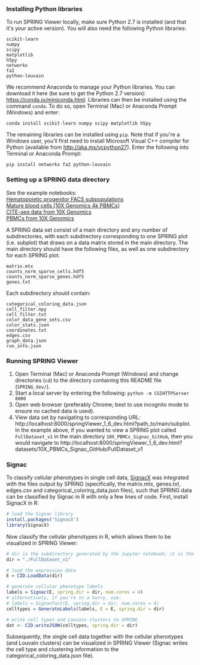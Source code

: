 ### Installing Python libraries

To run SPRING Viewer locally, make sure Python 2.7 is installed (and that it's your active version). You will also need the following Python libraries:  

`scikit-learn`  
`numpy`  
`scipy`  
`matplotlib`  
`h5py`  
`networkx`  
`fa2`  
`python-louvain`

We recommend Anaconda to manage your Python libraries. You can download it here (be sure to get the Python 2.7 version):   https://conda.io/miniconda.html. Libraries can then be installed using the command `conda`. To do so, open Terminal (Mac) or Anaconda Prompt (Windows) and enter:  

`conda install scikit-learn numpy scipy matplotlib h5py`

The remaining libraries can be installed using `pip`. Note that if you're a Windows user, you'll first need to install Microsoft Visual C++ compiler for Python (available from http://aka.ms/vcpython27). Enter the following into Terminal or Anaconda Prompt:  

`pip install networkx fa2 python-louvain`

### Setting up a SPRING data directory
See the example notebooks:  
[Hematopoietic progenitor FACS subpopulations](./data_prep/spring_example_HPCs.ipynb)  
[Mature blood cells (10X Genomics 4k PBMCs)](./data_prep/spring_example_pbmc4k.ipynb)  
[CITE-seq data from 10X Genomics](./data_prep/spring_notebook_10X_CITEseq.ipynb)  
[PBMCs from 10X Genomics](./data_prep/spring_notebook_10X.ipynb)

A SPRING data set consist of a main directory and any number of subdirectories, with each subdirectory corresponding to one SPRING plot (i.e. subplot) that draws on a data matrix stored in the main directory. The main directory should have the following files, as well as one subdirectory for each SPRING plot. 

`matrix.mtx`  
`counts_norm_sparse_cells.hdf5`  
`counts_norm_sparse_genes.hdf5`  
`genes.txt`  

Each subdirectory should contain:  

`categorical_coloring_data.json`  
`cell_filter.npy`  
`cell_filter.txt`  
`color_data_gene_sets.csv`  
`color_stats.json`  
`coordinates.txt`  
`edges.csv`  
`graph_data.json`  
`run_info.json`  

### Running SPRING Viewer

1. Open Terminal (Mac) or Anaconda Prompt (Windows) and change directories (`cd`) to the directory containing this README file (`SPRING_dev/`). 
2. Start a local server by entering the following: `python -m CGIHTTPServer 8000`
3. Open web browser (preferably Chrome; best to use incognito mode to ensure no cached data is used).
4. View data set by navigating to corresponding URL: http://localhost:8000/springViewer_1_6_dev.html?path_to/main/subplot. In the example above, if you wanted to view a SPRING plot called `FullDataset_v1` in the main directory `10X_PBMCs_Signac_GitHub`, then you would navigate to http://localhost:8000/springViewer_1_6_dev.html?datasets/10X_PBMCs_Signac_GitHub/FullDataset_v1

### Signac

To classify cellular phenotypes in single cell data, [SignacX](https://cran.r-project.org/web/packages/SignacX/) was integrated with the files output by SPRING (specifically, the matrix.mtx, genes.txt, edges.csv and categorical_coloring_data.json files), such that SPRING data can be classified by Signac in R with only a few lines of code. First, install SignacX in R:

```r
# load the Signac library
install.packages('SignacX')
library(SignacX)
```

Now classify the cellular phenotypes in R, which allows them to be visualized in SPRING Viewer:

```r
# dir is the subdirectory generated by the Jupyter notebook; it is the directory that contains the 'categorical_coloring_data.json' file.
dir = "./FullDataset_v1" 

# load the expression data
E = CID.LoadData(dir)

# generate cellular phenotype labels
labels = Signac(E, spring.dir = dir, num.cores = 4)
# alternatively, if you're in a hurry, use:
# labels = SignacFast(E, spring.dir = dir, num.cores = 4)
celltypes = GenerateLabels(labels, E = E, spring.dir = dir)

# write cell types and Louvain clusters to SPRING
dat <- CID.writeJSON(celltypes, spring.dir = dir)
```

Subsequently, the single cell data together with the cellular phenotypes (and Louvain clusters) can be visualized in SPRING Viewer (Signac writes the cell type and clustering information to the categorical_coloring_data.json file).
